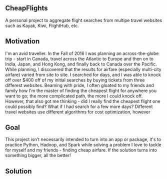 ## CheapFlights
A personal project to aggregate flight searches from multipe travel websites such as Kayak, Kiwi, FlightHub, etc.

## Motivation
I'm an avid traveller. In the Fall of 2016 I was planning an across-the-globe trip - start in Canada, travel across the Atlantic to Europe and then on to India, Japan, and Hong Kong, and finally back to Canada over the Pacific. While planning, I discovered that the results for airfare (especially multi-city airfare) varied from site to site. I searched for days, and I was able to knock off over $400 off of my initial searches by buying tickets from three differest websites. Beaming with pride, I often gloated to my friends and family how I'm the master of finding the cheapest flight for anywhere you want to go; the more complicated path, the more I could knock off. However, that also got me thinking - did I really find the cheapest flight one could possibly find? What if I had search for a few more days? Different travel websites use different algorithms for cost optimization, however 

## Goal
This project isn't necessarily intended to turn into an app or package, it's to practice Python, Hadoop, and Spark while solving a problem I love to tackle for myself and my friends - finding cheap airfare. If the solution turns into something bigger, all the better!

## Solution

<!---
At the top of the file there should be a short introduction and/ or overview that explains **what** the project is. This description should match descriptions added for package managers (Gemspec, package.json, etc.)

## Code Example

Show what the library does as concisely as possible, developers should be able to figure out **how** your project solves their problem by looking at the code example. Make sure the API you are showing off is obvious, and that your code is short and concise.

## Motivation

A short description of the motivation behind the creation and maintenance of the project. This should explain **why** the project exists.

## Installation

Provide code examples and explanations of how to get the project.

## API Reference

Depending on the size of the project, if it is small and simple enough the reference docs can be added to the README. For medium size to larger projects it is important to at least provide a link to where the API reference docs live.

## Tests

Describe and show how to run the tests with code examples.

## Contributors

Let people know how they can dive into the project, include important links to things like issue trackers, irc, twitter accounts if applicable.

## License

A short snippet describing the license (MIT, Apache, etc.) -->
